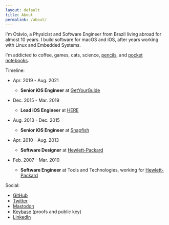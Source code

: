 ```yaml
---
layout: default
title: About
permalink: /about/
---
```


I'm Otávio, a Physicist and Software Engineer from Brazil living abroad for almost 10 years. I build software for macOS and iOS, after years working with Linux and Embedded Systems.

I'm addicted to coffee, games, cats, science, [pencils](https://blackwing602.com/), and [pocket notebooks](https://fieldnotesbrand.com/). 

Timeline:

* Apr. 2019 - Aug. 2021
    * **Senior iOS Engineer** at [GetYourGuide](https://getyourguide.com)

* Dec. 2015 - Mar. 2019
    * **Lead iOS Engineer** at [HERE](https://here.com)

* Aug. 2013 - Dec. 2015
    * **Senior iOS Engineer** at [Snapfish](https://snapfish.com)

* Apr. 2010 - Aug. 2013
    * **Software Designer** at [Hewlett-Packard](https://hp.com)

* Feb. 2007 - Mar. 2010
    * **Software Engineer** at Tools and Technologies, working for [Hewlett-Packard](https://hp.com)

Social:

* [GitHub](https://github.com/otaviocc)
* [Twitter](https://twitter.com/otaviocc)
* [Mastodon](Mastodon)
* [Keybase](https://keybase.io/otaviocordeiro) (proofs and public key)
* [LinkedIn](https://www.linkedin.com/in/otaviocc)
